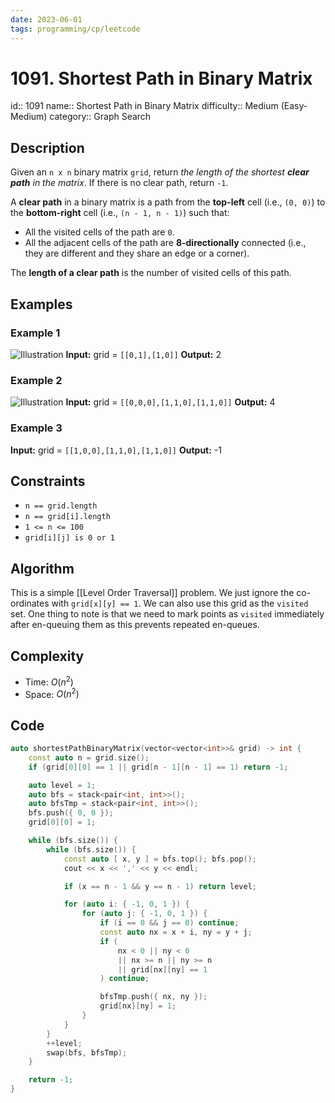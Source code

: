 ```yaml
---
date: 2023-06-01
tags: programming/cp/leetcode
---
```


# 1091. Shortest Path in Binary Matrix 

id:: 1091
name:: Shortest Path in Binary Matrix
difficulty:: Medium (Easy-Medium)
category:: Graph Search

## Description
Given an `n x n` binary matrix `grid`, return _the length of the shortest **clear path** in the matrix_. If there is no clear path, return `-1`.

A **clear path** in a binary matrix is a path from the **top-left** cell (i.e., `(0, 0)`) to the **bottom-right** cell (i.e., `(n - 1, n - 1)`) such that:
- All the visited cells of the path are `0`.
- All the adjacent cells of the path are **8-directionally** connected (i.e., they are different and they share an edge or a corner).

The **length of a clear path** is the number of visited cells of this path.

## Examples
### Example 1
![Illustration](https://assets.leetcode.com/uploads/2021/02/18/example1_1.png)
**Input:** grid = `[[0,1],[1,0]]`
**Output:** 2

### Example 2
![Illustration](https://assets.leetcode.com/uploads/2021/02/18/example2_1.png)
**Input:** grid = `[[0,0,0],[1,1,0],[1,1,0]]`
**Output:** 4

### Example 3

**Input:** grid = `[[1,0,0],[1,1,0],[1,1,0]]`
**Output:** -1

## Constraints
- `n == grid.length`
- `n == grid[i].length`
- `1 <= n <= 100`
- `grid[i][j] is 0 or 1`

## Algorithm
This is a simple [[Level Order Traversal]] problem. We just ignore the co-ordinates with `grid[x][y] == 1`. We can also use this grid as the `visited` set. One thing to note is that we need to mark points as `visited` immediately after en-queuing them as this prevents repeated en-queues.

## Complexity
- Time: $O(n^2)$
- Space: $O(n^2)$

## Code
```cpp
auto shortestPathBinaryMatrix(vector<vector<int>>& grid) -> int {
	const auto n = grid.size();
	if (grid[0][0] == 1 || grid[n - 1][n - 1] == 1) return -1;

	auto level = 1;
	auto bfs = stack<pair<int, int>>();
	auto bfsTmp = stack<pair<int, int>>();
	bfs.push({ 0, 0 });
	grid[0][0] = 1;

	while (bfs.size()) {
		while (bfs.size()) {
			const auto [ x, y ] = bfs.top(); bfs.pop();
			cout << x << ',' << y << endl;

			if (x == n - 1 && y == n - 1) return level;

			for (auto i: { -1, 0, 1 }) {
				for (auto j: { -1, 0, 1 }) {
					if (i == 0 && j == 0) continue;
					const auto nx = x + i, ny = y + j;
					if (
						nx < 0 || ny < 0
						|| nx >= n || ny >= n
						|| grid[nx][ny] == 1
					) continue;

					bfsTmp.push({ nx, ny });
					grid[nx][ny] = 1;
				}
			}
		}
		++level;
		swap(bfs, bfsTmp);
	}

	return -1;
}
```